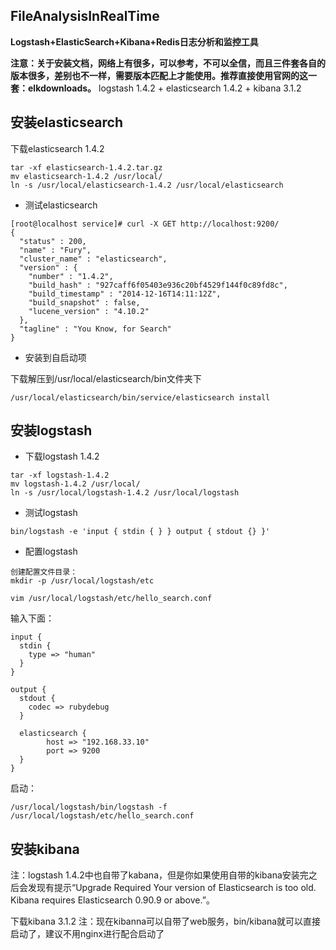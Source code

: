 FileAnalysisInRealTime
----------------------

**Logstash+ElasticSearch+Kibana+Redis日志分析和监控工具**

**注意：关于安装文档，网络上有很多，可以参考，不可以全信，而且三件套各自的版本很多，差别也不一样，需要版本匹配上才能使用。推荐直接使用官网的这一套：elkdownloads。**
logstash 1.4.2 + elasticsearch 1.4.2 + kibana 3.1.2

安装elasticsearch
------------------

下载elasticsearch 1.4.2

```
tar -xf elasticsearch-1.4.2.tar.gz
mv elasticsearch-1.4.2 /usr/local/
ln -s /usr/local/elasticsearch-1.4.2 /usr/local/elasticsearch
```

 - 测试elasticsearch

```
[root@localhost service]# curl -X GET http://localhost:9200/
{
  "status" : 200,
  "name" : "Fury",
  "cluster_name" : "elasticsearch",
  "version" : {
    "number" : "1.4.2",
    "build_hash" : "927caff6f05403e936c20bf4529f144f0c89fd8c",
    "build_timestamp" : "2014-12-16T14:11:12Z",
    "build_snapshot" : false,
    "lucene_version" : "4.10.2"
  },
  "tagline" : "You Know, for Search"
}
```

 - 安装到自启动项

下载解压到/usr/local/elasticsearch/bin文件夹下

```
/usr/local/elasticsearch/bin/service/elasticsearch install
```

 

安装logstash
----------

 - 下载logstash 1.4.2

```
tar -xf logstash-1.4.2
mv logstash-1.4.2 /usr/local/
ln -s /usr/local/logstash-1.4.2 /usr/local/logstash
```

 - 测试logstash

```
bin/logstash -e 'input { stdin { } } output { stdout {} }'
```

 - 配置logstash

```
创建配置文件目录：
mkdir -p /usr/local/logstash/etc

vim /usr/local/logstash/etc/hello_search.conf
```

输入下面：

```
input {
  stdin {
    type => "human"
  }
}

output {
  stdout {
    codec => rubydebug
  }

  elasticsearch {
        host => "192.168.33.10"
        port => 9200
  }
}
```

启动：

```
/usr/local/logstash/bin/logstash -f /usr/local/logstash/etc/hello_search.conf
```

安装kibana
--------

注：logstash 1.4.2中也自带了kabana，但是你如果使用自带的kibana安装完之后会发现有提示“Upgrade Required Your version of Elasticsearch is too old. Kibana requires Elasticsearch 0.90.9 or above.”。

下载kibana 3.1.2
注：现在kibanna可以自带了web服务，bin/kibana就可以直接启动了，建议不用nginx进行配合启动了
